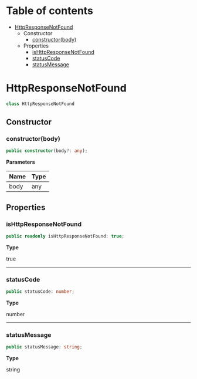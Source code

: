 # Table of contents

* [HttpResponseNotFound][ClassDeclaration-12]
    * Constructor
        * [constructor(body)][Constructor-6]
    * Properties
        * [isHttpResponseNotFound][PropertyDeclaration-28]
        * [statusCode][PropertyDeclaration-29]
        * [statusMessage][PropertyDeclaration-30]

# HttpResponseNotFound

```typescript
class HttpResponseNotFound
```
## Constructor

### constructor(body)

```typescript
public constructor(body?: any);
```

**Parameters**

| Name | Type |
| ---- | ---- |
| body | any  |

## Properties

### isHttpResponseNotFound

```typescript
public readonly isHttpResponseNotFound: true;
```

**Type**

true

----------

### statusCode

```typescript
public statusCode: number;
```

**Type**

number

----------

### statusMessage

```typescript
public statusMessage: string;
```

**Type**

string

[ClassDeclaration-12]: httpresponsenotfound.md#httpresponsenotfound
[Constructor-6]: httpresponsenotfound.md#constructorbody
[PropertyDeclaration-28]: httpresponsenotfound.md#ishttpresponsenotfound
[PropertyDeclaration-29]: httpresponsenotfound.md#statuscode
[PropertyDeclaration-30]: httpresponsenotfound.md#statusmessage